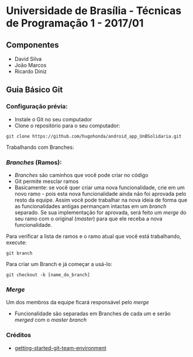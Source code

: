 # Universidade de Brasília - Técnicas de Programação 1 - 2017/01

## Componentes 
- David Silva
- João Marcos
- Ricardo Diniz

## Guia Básico Git

### Configuração prévia:
* Instale o Git no seu computador
* Clone o repositório para o seu computador:
```
git clone https://github.com/hugohonda/android_app_UnBSolidaria.git
```

Trabalhando com Branches:

### _Branches_ (Ramos):
* _Branches_ são caminhos que você pode criar no código
* Git permite mesclar ramos
* Basicamente: se você quer criar uma nova funcionalidade, crie em um novo ramo - pois esta nova funcionalidade ainda não foi aprovada pelo resto da equipe. Assim você pode trabalhar na nova ideia de forma que as funcionalidades antigas permançam intactas em um _branch_ separado. Se sua implementação for aprovada, será feito um _merge_ do seu ramo com o original (_master_) para que ele receba a nova funcionalidade.

Para verificar a lista de ramos e o ramo atual que você está trabalhando, execute:
```
git branch
```
Para criar um Branch e já começar a usá-lo:
```
git checkout -b [name_do_branch]
```

### _Merge_
Um dos membros da equipe ficará responsável pelo _merge_
* Funcionalidade são separadas em Branches de cada um e serão _merged_ com o _master branch_
 

### Créditos
* [getting-started-git-team-environment](https://www.sitepoint.com/getting-started-git-team-environment/)
